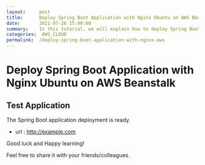 ```yaml
---
layout:     post
title:      Deploy Spring Boot Application with Nginx Ubuntu on AWS Beanstalk
date:       2021-07-26 15:00:00
summary:    In this tutorial, we will explain how to deploy Spring Boot Application with Nginx Ubuntu on AWS Beanstalk.
categories:  AWS_CLOUD
permalink:  /deploy-spring-boot-application-with-nginx-aws
---
```

# Deploy Spring Boot Application with Nginx Ubuntu on AWS Beanstalk


## Test Application

The Spring Boot application deployment is ready. 
- url :  http://example.com



Good luck and Happy learning! 

Feel free to share it with your friends/colleagues.
